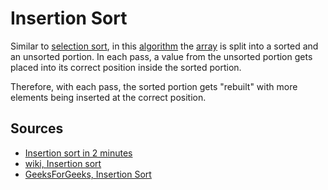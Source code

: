 # Insertion Sort

Similar to [selection sort](Computer%20Science/Algorithms/Sorting/selection%20sort.md), in this [algorithm](Computer%20Science/Algorithms/algorithm.md) the [array](Computer%20Science/Data%20Structures/array.md) is split into a sorted and an unsorted portion. In each pass, a value from the unsorted portion gets placed into its correct position inside the sorted portion.

Therefore, with each pass, the sorted portion gets "rebuilt" with more elements being inserted at the correct position.

## Sources

- [Insertion sort in 2 minutes](https://www.youtube.com/watch?v=JU767SDMDvA)
- [wiki, Insertion sort](https://en.wikipedia.org/wiki/Insertion_sort)
- [GeeksForGeeks, Insertion Sort](https://www.geeksforgeeks.org/insertion-sort/)
